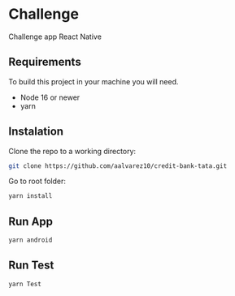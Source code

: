 # Challenge

Challenge app React Native

## Requirements
To build this project in your machine you will need.
* Node 16 or newer
* yarn

## Instalation 
Clone the repo to a working directory:
```bash
git clone https://github.com/aalvarez10/credit-bank-tata.git
``` 

Go to root folder:
```bash
yarn install
```

## Run App

```bash
yarn android
```

## Run Test
```bash
yarn Test
```